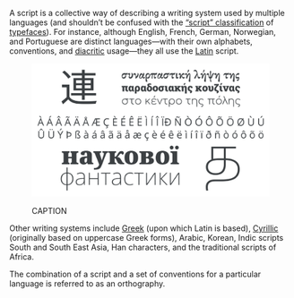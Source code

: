 
A script is a collective way of describing a writing system used by multiple languages (and shouldn’t be confused with the [“script” classification](INSERT_URL) of [typefaces](INSERT_URL)). For instance, although English, French, German, Norwegian, and Portuguese are distinct languages—with their own alphabets, conventions, and [diacritic](INSERT_URL) usage—they all use the [Latin](INSERT_URL) script.

<figure>

![ALT_TEXT](images/thumbnail.svg)
<figcaption>CAPTION</figcaption>

</figure>

Other writing systems include [Greek](INSERT_URL) (upon which Latin is based), [Cyrillic](INSERT_URL) (originally based on uppercase Greek forms), Arabic, Korean, Indic scripts South and South East Asia, Han characters, and the traditional scripts of Africa.

The combination of a script and a set of conventions for a particular language is referred to as an orthography.
